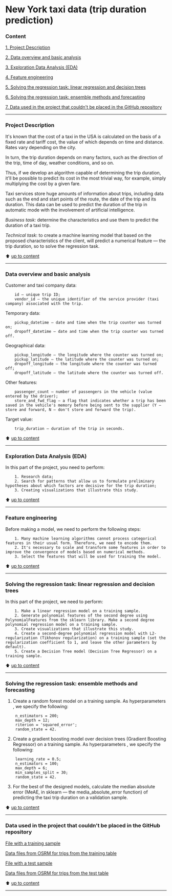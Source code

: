 # New York taxi data (trip duration prediction) 

### Content
[1. Project Description](https://github.com/IgorAbalakin/NY_taxi_data_regression_project/blob/main/README.md#Project-Description) 

[2. Data overview and basic analysis](https://github.com/IgorAbalakin/NY_taxi_data_regression_project/blob/main/README.md#Data-overview-and-basic-analysis) 

[3. Exploration Data Analysis (EDA)](https://github.com/IgorAbalakin/NY_taxi_data_regression_project/blob/main/README.md#Exploration-Data-Analysis-(EDA)) 

[4. Feature engineering](https://github.com/IgorAbalakin/NY_taxi_data_regression_project/blob/main/README.md#Feature-engineering) 

[5. Solving the regression task: linear regression and decision trees](https://github.com/IgorAbalakin/NY_taxi_data_regression_project/blob/main/README.md#Solving-the-regression-task-linear-regression-and-decision-trees) 

[6. Solving the regression task: ensemble methods and forecasting](https://github.com/IgorAbalakin/NY_taxi_data_regression_project/blob/main/README.md#Solving-the-regression-task-ensemble-methods-and-forecasting) 

[7. Data used in the project that couldn't be placed in the GitHub repository](https://github.com/IgorAbalakin/NY_taxi_data_regression_project/blob/main/README.md#Data-used-in-the-project-that-couldn't-be-placed-in-the-GitHub-repository) 


 
____
### Project Description 

It's known that the cost of a taxi in the USA is calculated on the basis of a fixed rate and tariff cost, the value of which depends on time and distance. Rates vary depending on the city.

In turn, the trip duration depends on many factors, such as the direction of the trip, time of day, weather conditions, and so on.

Thus, if we develop an algorithm capable of determining the trip duration, it'll be possible to predict its cost in the most trivial way, for example, simply multiplying the cost by a given fare.

Taxi services store huge amounts of information about trips, including data such as the end and start points of the route, the date of the trip and its duration. This data can be used to predict the duration of the trip in automatic mode with the involvement of artificial intelligence.

*Business task:* determine the characteristics and use them to predict the duration of a taxi trip.

*Technical task*: to create a machine learning model that based on the proposed characteristics of the client, will predict a numerical feature — the trip duration, so to solve the regression task.
 
:arrow_up: [up to content](https://github.com/IgorAbalakin/NY_taxi_data_regression_project/blob/main/README.md#Content)

 ____
### Data overview and basic analysis

Customer and taxi company data:

        id — unique trip ID;
        vendor_id — the unique identifier of the service provider (taxi company) associated with the trip.

Temporary data:

        pickup_datetime — date and time when the trip counter was turned on;
        dropoff_datetime — date and time when the trip counter was turned off.

Geographical data:

        pickup_longitude — the longitude where the counter was turned on;
        pickup_latitude — the latitude where the counter was turned on;
        dropoff_longitude — the longitude where the counter was turned off;
        dropoff_latitude — the latitude where the counter was turned off.

Other features:

        passenger_count — number of passengers in the vehicle (value entered by the driver);
        store_and_fwd_flag — a flag that indicates whether a trip has been saved in the vehicle's memory before being sent to the supplier (Y — store and forward, N — don't store and forward the trip).

Target value:

        trip_duration — duration of the trip in seconds.

:arrow_up: [up to content](https://github.com/IgorAbalakin/NY_taxi_data_regression_project/blob/main/README.md#Content)

____
### Exploration Data Analysis (EDA)

In this part of the project, you need to perform:

        1. Research data;
        2. Search for patterns that allow us to formulate preliminary hypotheses about which factors are decisive for the trip duration;
        3. Creating visualizations that illustrate this study.


:arrow_up: [up to content](https://github.com/IgorAbalakin/NY_taxi_data_regression_project/blob/main/README.md#Content)

 ____
### Feature engineering

Before making a model, we need to perform the following steps:

        1. Many machine learning algorithms cannot process categorical features in their usual form. Therefore, we need to encode them.
        2. It's necessary to scale and transform some features in order to improve the convergence of models based on numerical methods.
        3. Select the features that will be used for training the model.

:arrow_up: [up to content](https://github.com/IgorAbalakin/NY_taxi_data_regression_project/blob/main/README.md#Content)
 
____
### Solving the regression task: linear regression and decision trees

In this part of the project, we need to perform:

        1. Make a linear regression model on a training sample.
        2. Generate polynomial features of the second degree using PolynomialFeatures from the sklearn library. Make a second degree polynomial regression model on a training sample.
        3. Create visualizations that illustrate this study.
        4. Create a second-degree polynomial regression model with L2-regularization (Tikhonov regularization) on a training sample (set the regularization coefficient to 1, and leave the other parameters by default).
        5. Create a Decision Tree model (Decision Tree Regressor) on a training sample.

:arrow_up: [up to content](https://github.com/IgorAbalakin/NY_taxi_data_regression_project/blob/main/README.md#Content)
 
____
### Solving the regression task: ensemble methods and forecasting

1. Create a random forest model on a training sample. As hyperparameters , we specify the following:

        n_estimators = 200;
        max_depth = 12;
        riterion = 'squared_error';
        random_state = 42.

2. Create a gradient boosting model over decision trees (Gradient Boosting Regressor) on a training sample. As hyperparameters , we specify the following:

        learning_rate = 0.5;
        n_estimators = 100;
        max_depth = 6;
        min_samples_split = 30;
        random_state = 42.

3. For the best of the designed models, calculate the median absolute error (MeAE, in sklearn — the media_absolute_error function) of predicting the taxi trip  duration on a validation sample.

:arrow_up: [up to content](https://github.com/IgorAbalakin/NY_taxi_data_regression_project/blob/main/README.md#Content)
  ____
  
### Data used in the project that couldn't be placed in the GitHub repository

[File with a training sample](https://drive.google.com/file/d/1X_EJEfERiXki0SKtbnCL9JDv49Go14lF/view?usp=sharing)

[Data files from OSRM for trips from the training table](https://drive.google.com/file/d/1ecWjor7Tn3HP7LEAm5a0B_wrIfdcVGwR/view?usp=sharing)

[File with a test sample](https://drive.google.com/file/d/1C2N2mfONpCVrH95xHJjMcueXvvh_-XYN/view?usp=sharing)

[Data files from OSRM for trips from the test table](https://drive.google.com/file/d/1wCoS-yOaKFhd1h7gZ84KL9UwpSvtDoIA/view?usp=sharing)

:arrow_up: [up to content](https://github.com/IgorAbalakin/NY_taxi_data_regression_project/blob/main/README.md#Content)
  ____
